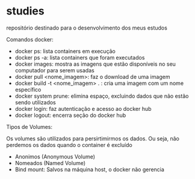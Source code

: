 # studies
repositório destinado para o desenvolvimento dos meus estudos

Comandos docker:    
- docker ps: lista containers em execução
- docker ps -a: lista containers que foram executados
- docker images: mostra as imagens que estão disponíveis no seu computador para serem usadas
- docker pull <nome_imagem>: faz o download de uma imagem
- docker build -t <nome_imagem> . : cria uma imagem com um nome específico
- docker system prune: elimina espaço, excluindo dados que não estão sendo utilizados
- docker login: faz autenticação e acesso ao docker hub 
- docker logout: encerra seção do docker hub

Tipos de Volumes: 

Os volumes são utilizados para persirtimirmos os dados. Ou seja, não perdemos os dados quando o container é excluído

- Anonimos (Anonymous Volume)
- Nomeados (Named Volume)
- Bind mount: Salvos na máquina host, o docker não gerencia

